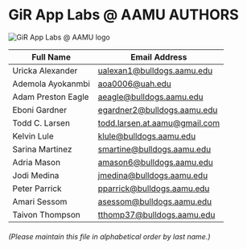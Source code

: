 # GiR App Labs @ AAMU AUTHORS
![GiR App Labs @ AAMU logo](/static/img/favicon-32x32.png)

Full Name                            | Email Address
------------------------------------ | ---------------------------------------
Uricka Alexander                     | ualexan1@bulldogs.aamu.edu
Ademola Ayokanmbi                    | aoa0006@uah.edu
Adam Preston Eagle                   | aeagle@bulldogs.aamu.edu
Eboni Gardner                        | egardner2@bulldogs.aamu.edu
Todd C. Larsen                       | todd.larsen.at.aamu@gmail.com
Kelvin Lule                          | klule@bulldogs.aamu.edu
Sarina Martinez                      | smartine@bulldogs.aamu.edu
Adria Mason                          | amason6@bulldogs.aamu.edu
Jodi Medina                          | jmedina@bulldogs.aamu.edu
Peter Parrick                        | pparrick@bulldogs.aamu.edu
Amari Sessom                         | asessom@bulldogs.aamu.edu
Taivon Thompson                      | tthomp37@bulldogs.aamu.edu

###### (Please maintain this file in alphabetical order by last name.)
